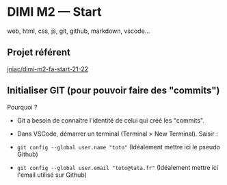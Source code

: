 # DIMI M2 — Start
web, html, css, js, git, github, markdown, vscode...

## Projet référent
[jniac/dimi-m2-fa-start-21-22](https://github.com/jniac/dimi-m2-fa-start-21-22)

## Initialiser GIT (pour pouvoir faire des "commits")

Pourquoi ?
- Git a besoin de connaître l'identité de celui qui créé les "commits".

- Dans VSCode, démarrer un terminal (Terminal > New Terminal).
Saisir :
- `git config --global user.name "toto"` (Idéalement mettre ici le pseudo Github)
- `git config --global user.email "toto@tata.fr"` (Idéalement mettre ici l'email utilisé sur Github)

